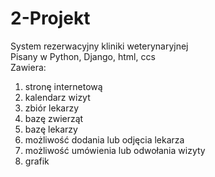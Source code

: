 # 2-Projekt
System rezerwacyjny kliniki weterynaryjnej <br />
Pisany w Python, Django, html, ccs<br />
Zawiera:
1. stronę internetową
2. kalendarz wizyt
3. zbiór lekarzy
4. bazę zwierząt
5. bazę lekarzy
6. możliwość dodania lub odjęcia lekarza
7. możliwość umówienia lub odwołania wizyty
8. grafik
